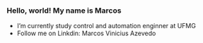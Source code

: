 ### Hello, world! My name is Marcos

-  I’m currently study control and automation enginner at UFMG
-  Follow me on Linkdin: Marcos Vinicius Azevedo
